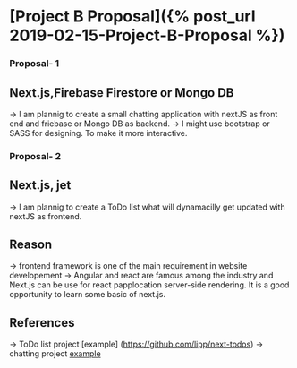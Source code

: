 # [Project B Proposal]({% post_url 2019-02-15-Project-B-Proposal %})

### Proposal- 1
##  Next.js,Firebase Firestore or Mongo DB
   -> I am plannig to create a small chatting application with nextJS as front end and friebase or Mongo DB as backend.
   -> I might use bootstrap or SASS  for designing. To make it more interactive.
   
### Proposal- 2
##  Next.js, jet
 -> I am plannig to create a ToDo list what will dynamacilly get updated with nextJS as frontend.
 
 
## Reason 
 -> frontend framework is one of the main requirement in website developement
 -> Angular and react are famous among the industry and Next.js can be use for react papplocation server-side rendering.
    It is a good opportunity to learn some basic of next.js.
    
## References 

  -> ToDo list project [example] (https://github.com/lipp/next-todos)
  -> chatting project [example](https://github.com/lipp/jet-chat)
  
   
   
   
   

